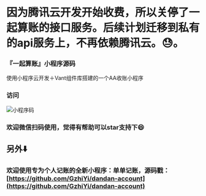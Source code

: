 # 因为腾讯云开发开始收费，所以关停了一起算账的接口服务。后续计划迁移到私有的api服务上，不再依赖腾讯云。😓。

### 『一起算账』小程序源码

使用小程序云开发＋Vant组件库搭建的一个AA收账小程序

### 访问

![小程序码](http://tva1.sinaimg.cn/large/0060lm7Tly1g4ifcks82lj3076076gmk.jpg)

### 欢迎微信扫码使用，觉得有帮助可以star支持下😄

## 另外⬇️

### 欢迎使用专为个人记账的全新小程序：单单记账，源码戳：[https://github.com/GzhiYi/dandan-account](https://github.com/GzhiYi/dandan-account)
